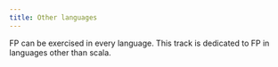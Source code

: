 ```yaml
---
title: Other languages
---
```


FP can be exercised in every language. This track is dedicated to FP in
languages other than scala.
